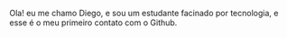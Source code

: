 Ola! eu me chamo Diego, e sou um estudante facinado por tecnologia, e esse é o meu primeiro contato com o Github.
